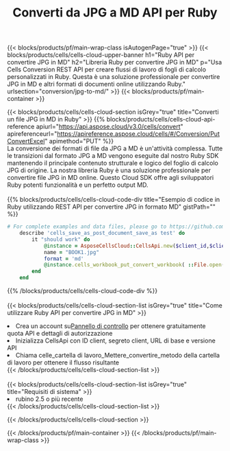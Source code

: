 ﻿---
title:  Converti da JPG a MD API per Ruby
description:  Utilizzo di Aspose.Cells Cloud SDK per Ruby per convertire il file in formato JPG in un file in formato MD.
url: /it/ruby/conversion/jpg-to-md/
---
{{< blocks/products/pf/main-wrap-class isAutogenPage="true" >}}
{{< blocks/products/cells/cells-cloud-upper-banner h1="Ruby API per convertire JPG in MD" h2="Libreria Ruby per convertire JPG in MD" p="Usa Cells Conversion REST API per creare flussi di lavoro di fogli di calcolo personalizzati in Ruby. Questa è una soluzione professionale per convertire JPG in MD e altri formati di documenti online utilizzando Ruby." urlsection="conversion/jpg-to-md/" >}}
{{< blocks/products/pf/main-container >}}

{{< blocks/products/cells/cells-cloud-section isGrey="true" title="Converti un file JPG in MD in Ruby" >}}
{{% blocks/products/cells/cells-cloud-api-reference apiurl="https://api.aspose.cloud/v3.0/cells/convert" apireferenceurl="https://apireference.aspose.cloud/cells/#/Conversion/PutConvertExcel" apimethod="PUT" %}}
<br/>
La conversione dei formati di file da JPG a MD è un'attività complessa. Tutte le transizioni dal formato JPG a MD vengono eseguite dal nostro Ruby SDK mantenendo il principale contenuto strutturale e logico del foglio di calcolo JPG di origine. La nostra libreria Ruby è una soluzione professionale per convertire file JPG in MD online. Questo Cloud SDK offre agli sviluppatori Ruby potenti funzionalità e un perfetto output MD.
<br/>
<br/>
{{% blocks/products/cells/cells-cloud-code-div title="Esempio di codice in Ruby utilizzando REST API per convertire JPG in formato MD" gistPath="" %}}
 
```ruby
# For complete examples and data files, please go to https://github.com/aspose-cells-cloud/aspose-cells-cloud-ruby/
    describe 'cells_save_as_post_document_save_as test' do
        it "should work" do
            @instance = AsposeCellsCloud::CellsApi.new($client_id,$client_secret,"v3.0","https://api.aspose.cloud/")
            name = "BOOK1.jpg"
            format = 'md'
            @instance.cells_workbook_put_convert_workbook( ::File.open(File.expand_path("data/"+name),"r")  {|io| io.read(io.size) },{:format=>format})     
        end
    end
```
 
{{% /blocks/products/cells/cells-cloud-code-div %}}
<br/>
<br/>
{{< blocks/products/cells/cells-cloud-section-list isGrey="true" title="Come utilizzare Ruby API per convertire JPG in MD" >}}
<li> Crea un account su<a href="https://dashboard.aspose.cloud/">Pannello di controllo</a> per ottenere gratuitamente quota API e dettagli di autorizzazione</li>
<li>Inizializza CellsApi con ID client, segreto client, URL di base e versione API</li>
<li>Chiama celle_cartella di lavoro_Mettere_convertire_metodo della cartella di lavoro per ottenere il flusso risultante</li>
{{< /blocks/products/cells/cells-cloud-section-list >}}
<br/>
<br/>
{{< blocks/products/cells/cells-cloud-section-list isGrey="true" title="Requisiti di sistema" >}}
<li>rubino 2.5 o più recente</li>
{{< /blocks/products/cells/cells-cloud-section-list >}}

{{< /blocks/products/cells/cells-cloud-section >}}

{{< /blocks/products/pf/main-container >}}
{{< /blocks/products/pf/main-wrap-class >}}
